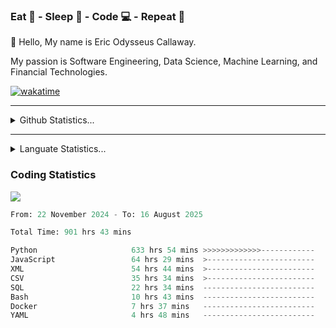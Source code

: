 <h3>Eat 🍴 - Sleep 🛌 - Code 💻 - Repeat 🔁</h3>

👋 Hello, My name is Eric Odysseus Callaway.

My passion is Software Engineering, Data Science, Machine Learning, and Financial Technologies.

[![wakatime](https://wakatime.com/badge/user/6717695f-6a13-47e3-aa16-c813e12c0985.svg)](https://wakatime.com/@6717695f-6a13-47e3-aa16-c813e12c0985)
<hr>
<details>
  <summary>
    Github Statistics...
  </summary>
    <p align="center">
      <img src="https://github-readme-stats.vercel.app/api?username=EricCallaway&show_icons=true"/>
    </p>
</details>
</hr>

<hr>
<details>
  <summary>
    Languate Statistics...
  </summary>
    <p align="center">
      <img src="https://wakatime.com/share/@Odysseus/6fc7c863-6fba-4e57-a6af-ed1f2fa8d560.svg"/>
    </p>
</details>
</hr>


<h3>Coding Statistics</h3>
<img src="https://wakatime.com/share/@Odysseus/5e02c832-9cc5-49a3-8f4c-bd2647d78fca.svg"/>
<!--START_SECTION:waka-->

```python
From: 22 November 2024 - To: 16 August 2025

Total Time: 901 hrs 43 mins

Python                     633 hrs 54 mins >>>>>>>>>>>>>------------   51.76 %
JavaScript                 64 hrs 29 mins  >------------------------   05.27 %
XML                        54 hrs 44 mins  >------------------------   04.47 %
CSV                        35 hrs 34 mins  >------------------------   02.91 %
SQL                        22 hrs 34 mins  -------------------------   01.84 %
Bash                       10 hrs 43 mins  -------------------------   00.88 %
Docker                     7 hrs 37 mins   -------------------------   00.62 %
YAML                       4 hrs 48 mins   -------------------------   00.39 %
```

<!--END_SECTION:waka-->

